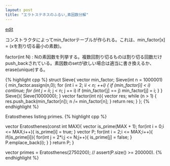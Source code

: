 ```yaml
---
layout: post
title: "エラトステネスのふるい,素因数分解"
---
```

[edit](https://github.com/harufujimoto/harufujimoto.github.io/edit/master/_posts/math/2020-08-30-sieve.md)

コンストラクタによってmin_factorテーブルが作られる。これは、min_factor[x] = (xを割り切る最小の素数)。

factor(int N) : Nの素因数を列挙する。複数回割り切るものは割り切る回数だけpush_backされている。素因数のsetが欲しい場合は適当に書き換えるか、erase(unique)する。


{% highlight cpp %}
struct Sieve{
  vector<int> min_factor;
  Sieve(int n = 1000001)
  {
    min_factor.assign(n,0);
    for (int i = 2; i*i < n; ++i) {
      if (min_factor[i] < i) continue;
      for (int j = i*i; j < n; j += i)
        if (min_factor[j] == j) min_factor[j] = i;
    }
  }
  Sieve(){
    Sieve(1000000);
  }
  vector<int> factor(int n){
    vector<int> res;
    while (n > 1) {
      res.push_back(min_factor[n]);
      n /= min_factor[n];
    }
    return res;
  }
};
{% endhighlight %}

Eratosthenes listing primes.
{% highlight cpp %}

vector<int> Eratosthenes(const int MAX){
  vector<bool> is_prime(MAX + 1);
  for(int i = 0;i <= MAX;i++){
    is_prime[i] = true;
  }
  vector<int> P;
  for(int i = 2;i <= MAX;i++){
    if(is_prime[i]){
      for(int j = 2*i;j <= N;j++){
        is_prime[j] = false;
      }
      P.emplace_back(i);
    }
  }
  return P;
}

vector<int> primes = Eratosthenes(2750200); // assert(P.size() >= 200000).
{% endhighlight %}
